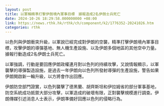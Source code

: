 ```yaml
---
layout: post
title: 以軍稱精準打擊伊朗境內軍事目標　據報造成2名伊朗士兵死亡
date: 2024-10-26 18:29:58.000000000 +08:00
link: https://news.rthk.hk/rthk/ch/component/k2/1776352-20241026.htm
categories: rthk
---
```


以色列與伊朗衝突升級，以軍說已經完成對伊朗的空襲，精準打擊伊朗境內軍事目標，攻擊伊朗的導彈基地、無人機生產設施、以及伊朗多個地區的其他空中力量。據報行動造成2名伊朗士兵死亡。

以軍強調，行動是要回應伊朗政權連月對以色列的持續攻擊，又說情報顯示，以軍襲擊的導彈製造設施，是過去一年伊朗向以色列所發射導彈的生產設施，警告如果伊朗開啟新一輪升級，以方將會作出回應。

伊朗防空部門證實，以色列襲擊了德黑蘭、胡齊斯坦和伊拉姆省的部分軍事基地，防空系統成功抵禦大部分攻擊，以軍造成的破壞有限，正對襲擊規模進行調查。伊朗傳媒引述消息人士表示，伊朗準備好回應以色列的侵略行為。

